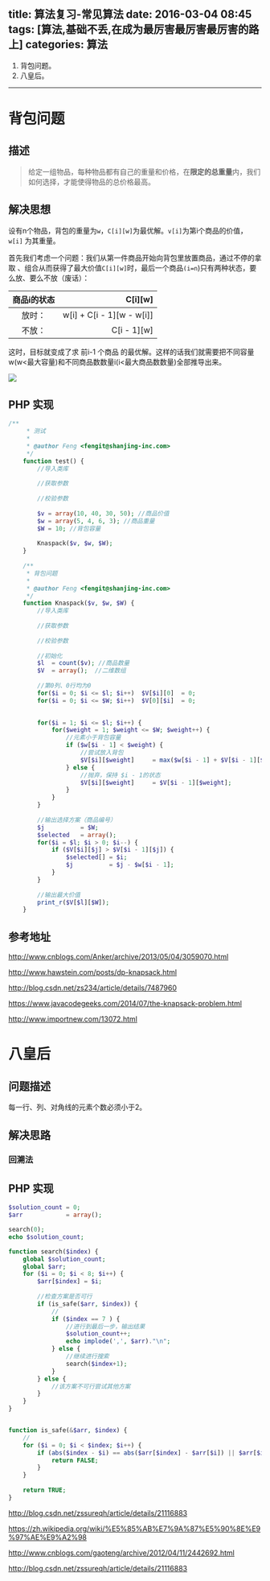 title: 算法复习-常见算法
date: 2016-03-04 08:45
tags: [算法,基础不丢,在成为最厉害最厉害最厉害的路上]
categories: 算法
---
1. 背包问题。
2. 八皇后。

<!-- more -->

---

# 背包问题
## 描述

> 给定一组物品，每种物品都有自己的重量和价格，在**限定的总重量**内，我们如何选择，才能使得物品的总价格最高。

## 解决思想

设有n个物品，背包的重量为`w`，`C[i][w]`为最优解。`v[i]`为第i个商品的价值，`w[i]` 为其重量。

首先我们考虑一个问题：我们从第一件商品开始向背包里放置商品，通过不停的拿取 、组合从而获得了最大价值`C[i][w]`时，最后一个商品`(i=n`)只有两种状态，要么放、要么不放（废话）：

| 商品i的状态	 | C[i][w]     |
|:--------:| -------------:|
| 放时：| w[i] +  C[i - 1][w - w[i]] |
| 不放：| C[i - 1][w] |

这时，目标就变成了求  前i-1 个商品 的最优解。这样的话我们就需要把不同容量w(w<最大容量)和不同商品数数量i(i<最大商品数数量)全部推导出来。

![](http://7xnocp.com1.z0.glb.clouddn.com/16-3-4/78190806.jpg)


## PHP 实现

```php
/**
	 * 测试
	 *
	 * @author Feng <fengit@shanjing-inc.com>
	 */
	function test() {
		//导入类库
		
		//获取参数
		
		//校验参数
		
		$v = array(10, 40, 30, 50); //商品价值
		$w = array(5, 4, 6, 3); //商品重量
		$W = 10; //背包容量
	
		Knaspack($v, $w, $W);
	}
	
	/**
	 * 背包问题
	 *
	 * @author Feng <fengit@shanjing-inc.com>
	 */
	function Knaspack($v, $w, $W) {
		//导入类库
		
		//获取参数
		
		//校验参数
		
		//初始化
		$l	= count($v); //商品数量
		$V	= array();	//二维数组
		
		//第0列、0行均为0
		for($i = 0; $i <= $l; $i++)  $V[$i][0]	= 0;
		for($i = 0; $i <= $W; $i++)  $V[0][$i]	= 0;
		

		for($i = 1; $i <= $l; $i++) {
			for($weight = 1; $weight <= $W; $weight++) {
				//元素小于背包容量
				if ($w[$i - 1] < $weight) {
					//尝试放入背包
					$V[$i][$weight]		= max($w[$i - 1] + $V[$i - 1][$weight - $w[$i - 1]], $V[$i -1][$weight]);
				} else {
					//抛弃，保持 $i - 1的状态
					$V[$i][$weight]		= $V[$i - 1][$weight];
				}
			}
		}
		
		//输出选择方案（商品编号）
		$j			= $W;
		$selected	= array();
		for($i = $l; $i > 0; $i--) {
			if ($V[$i][$j] > $V[$i - 1][$j]) {
				$selected[]	= $i;
				$j			= $j - $w[$i - 1];
			}
		}
		
		//输出最大价值
		print_r($V[$l][$W]);
	}
```

## 参考地址

http://www.cnblogs.com/Anker/archive/2013/05/04/3059070.html

http://www.hawstein.com/posts/dp-knapsack.html

http://blog.csdn.net/zs234/article/details/7487960

https://www.javacodegeeks.com/2014/07/the-knapsack-problem.html

http://www.importnew.com/13072.html


# 八皇后

## 问题描述

每一行、列、对角线的元素个数必须小于2。


## 解决思路

### 回溯法

## PHP 实现

```php
$solution_count = 0;
$arr			= array();

search(0);
echo $solution_count;

function search($index) {
	global $solution_count;
	global $arr;
	for ($i = 0; $i < 8; $i++) {
		$arr[$index] = $i; 
		
		//检查方案是否可行
		if (is_safe($arr, $index)) {
			//
			if ($index == 7 ) {
				//进行到最后一步，输出结果
				$solution_count++;
				echo implode(',', $arr)."\n";
			} else {
				//继续进行搜索
				search($index+1);
			}
		} else {
			//该方案不可行尝试其他方案
		}
	}
}


function is_safe(&$arr, $index) {
	//
	for ($i = 0; $i < $index; $i++) {
		if (abs($index - $i) == abs($arr[$index] - $arr[$i]) || $arr[$i] == $arr[$index]) {
			return FALSE;
		}
	}
	
	return TRUE;
}
```


http://blog.csdn.net/zssureqh/article/details/21116883

https://zh.wikipedia.org/wiki/%E5%85%AB%E7%9A%87%E5%90%8E%E9%97%AE%E9%A2%98

http://www.cnblogs.com/gaoteng/archive/2012/04/11/2442692.html

http://blog.csdn.net/zssureqh/article/details/21116883

